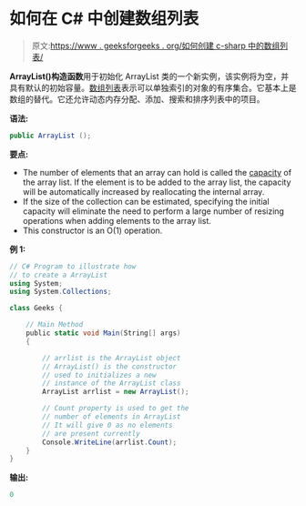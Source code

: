 # 如何在 C# 中创建数组列表

> 原文:[https://www . geeksforgeeks . org/如何创建 c-sharp 中的数组列表/](https://www.geeksforgeeks.org/how-to-create-the-arraylist-in-c-sharp/)

**ArrayList()构造函数**用于初始化 ArrayList 类的一个新实例，该实例将为空，并具有默认的初始容量。[数组列表](https://www.geeksforgeeks.org/arraylist-in-c-sharp/)表示可以单独索引的对象的有序集合。它基本上是数组的替代。它还允许动态内存分配、添加、搜索和排序列表中的项目。

**语法:**

```cs
public ArrayList ();
```

**要点:**

*   The number of elements that an array can hold is called the [capacity](https://www.geeksforgeeks.org/c-sharp-get-or-set-the-number-of-elements-that-the-arraylist-can-contain/) of the array list. If the element is to be added to the array list, the capacity will be automatically increased by reallocating the internal array.
*   If the size of the collection can be estimated, specifying the initial capacity will eliminate the need to perform a large number of resizing operations when adding elements to the array list.
*   This constructor is an O(1) operation.

**例 1:**

```cs
// C# Program to illustrate how
// to create a ArrayList
using System;
using System.Collections;

class Geeks {

    // Main Method
    public static void Main(String[] args)
    {

        // arrlist is the ArrayList object
        // ArrayList() is the constructor
        // used to initializes a new
        // instance of the ArrayList class
        ArrayList arrlist = new ArrayList();

        // Count property is used to get the
        // number of elements in ArrayList
        // It will give 0 as no elements
        // are present currently
        Console.WriteLine(arrlist.Count);
    }
}
```

**输出:**

```cs
0

```